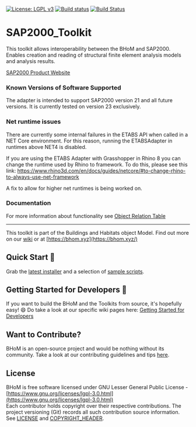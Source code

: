 [![License: LGPL v3](https://img.shields.io/badge/License-LGPL%20v3-blue.svg)](https://www.gnu.org/licenses/lgpl-3.0) [![Build status](https://ci.appveyor.com/api/projects/status/plmqiho414qw9oko/branch/master?svg=true)](https://ci.appveyor.com/api/projects/status/sap2000_toolkit/branch/master) [![Build Status](https://dev.azure.com/BHoMBot/BHoM/_apis/build/status/SAP2000_Toolkit/SAP2000_Toolkit.CheckCore?branchName=master)](https://dev.azure.com/BHoMBot/BHoM/_build/latest?definitionId=202&branchName=master)

# SAP2000_Toolkit

This toolkit allows interoperability between the BHoM and SAP2000. Enables creation and reading of structural finite element analysis models and analysis results. 

[SAP2000 Product Website](https://www.csiamerica.com/products/sap2000)

### Known Versions of Software Supported
The adapter is intended to support SAP2000 version 21 and all future versions. It is currently tested on version 23 exclusively.

### Net runtime issues

There are currently some internal failures in the ETABS API when called in a NET Core environment. For this reason, running the ETABSAdapter in runtimes above NET4 is disabled.

If you are using the ETABS Adapter with Grasshopper in Rhino 8 you can change the runtime used by Rhino to framework. To do this, please see this link: https://www.rhino3d.com/en/docs/guides/netcore/#to-change-rhino-to-always-use-net-framework

A fix to allow for higher net runtimes is being worked on.

### Documentation
For more information about functionality see [Object Relation Table](https://github.com/BHoM/SAP2000_Toolkit/wiki/BHoM-SAP2000-Object-Relations)

---
This toolkit is part of the Buildings and Habitats object Model. Find out more on our [wiki](https://github.com/BHoM/documentation/wiki) or at [https://bhom.xyz](https://bhom.xyz/)

## Quick Start 🚀 

Grab the [latest installer](https://bhom.xyz/) and a selection of [sample scripts](https://github.com/BHoM/samples).


## Getting Started for Developers 🤖 

If you want to build the BHoM and the Toolkits from source, it's hopefully easy! 😄 
Do take a look at our specific wiki pages here: [Getting Started for Developers](https://bhom.xyz/documentation/Guides-and-Tutorials/Coding-with-BHoM/)


## Want to Contribute? ##

BHoM is an open-source project and would be nothing without its community. Take a look at our contributing guidelines and tips [here](https://github.com/BHoM/BHoM/blob/main/CONTRIBUTING.md).


## License ##

BHoM is free software licensed under GNU Lesser General Public License - [https://www.gnu.org/licenses/lgpl-3.0.html](https://www.gnu.org/licenses/lgpl-3.0.html)  
Each contributor holds copyright over their respective contributions.
The project versioning (Git) records all such contribution source information.
See [LICENSE](https://github.com/BHoM/BHoM/blob/main/LICENSE) and [COPYRIGHT_HEADER](https://github.com/BHoM/BHoM/blob/main/COPYRIGHT_HEADER.txt).
